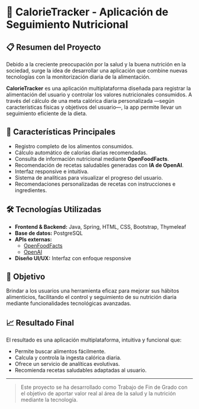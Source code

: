 # 🥗 CalorieTracker - Aplicación de Seguimiento Nutricional

## 📋 Resumen del Proyecto

Debido a la creciente preocupación por la salud y la buena nutrición en la sociedad, surge la idea de desarrollar una aplicación que combine nuevas tecnologías con la monitorización diaria de la alimentación.

**CalorieTracker** es una aplicación multiplataforma diseñada para registrar la alimentación del usuario y controlar los valores nutricionales consumidos. A través del cálculo de una meta calórica diaria personalizada —según características físicas y objetivos del usuario—, la app permite llevar un seguimiento eficiente de la dieta.

## 🚀 Características Principales

- Registro completo de los alimentos consumidos.
- Cálculo automático de calorías diarias recomendadas.
- Consulta de información nutricional mediante **OpenFoodFacts**.
- Recomendación de recetas saludables generadas con **IA de OpenAI**.
- Interfaz responsive e intuitiva.
- Sistema de analíticas para visualizar el progreso del usuario.
- Recomendaciones personalizadas de recetas con instrucciones e ingredientes.

## 🛠️ Tecnologías Utilizadas

- **Frontend & Backend:** Java, Spring, HTML, CSS, Bootstrap, Thymeleaf
- **Base de datos:** PostgreSQL
- **APIs externas:**
  - [OpenFoodFacts](https://world.openfoodfacts.org/)
  - [OpenAI](https://openai.com/)
- **Diseño UI/UX:** Interfaz con enfoque responsive

## 🎯 Objetivo

Brindar a los usuarios una herramienta eficaz para mejorar sus hábitos alimenticios, facilitando el control y seguimiento de su nutrición diaria mediante funcionalidades tecnológicas avanzadas.

## 📈 Resultado Final

El resultado es una aplicación multiplataforma, intuitiva y funcional que:

- Permite buscar alimentos fácilmente.
- Calcula y controla la ingesta calórica diaria.
- Ofrece un servicio de analíticas evolutivas.
- Recomienda recetas saludables adaptadas al usuario.

---

> Este proyecto se ha desarrollado como Trabajo de Fin de Grado con el objetivo de aportar valor real al área de la salud y la nutrición mediante la tecnología.
